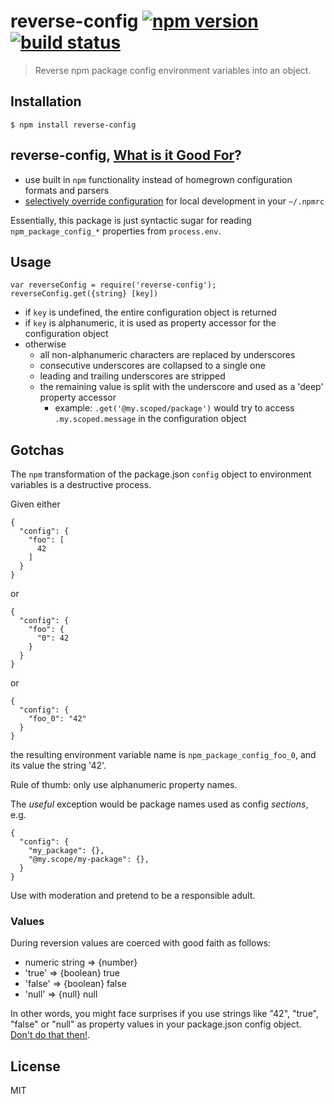 # reverse-config [![npm version][npm-image]][npm-url] [![build status][travis-image]][travis-url]

> Reverse npm package config environment variables into an object.

## Installation

    $ npm install reverse-config

## reverse-config, [What is it Good For](http://en.wikipedia.org/wiki/The_Marine_Biologist#Plot)?

- use built in `npm` functionality instead of homegrown configuration formats and parsers
- [selectively override configuration](https://docs.npmjs.com/files/package.json#config) 
  for local development in your `~/.npmrc`

Essentially, this package is just syntactic sugar for reading 
`npm_package_config_*` properties from `process.env`.

## Usage

    var reverseConfig = require('reverse-config');
    reverseConfig.get({string} [key])
    
- if `key` is undefined, the entire configuration object is returned
- if `key` is alphanumeric, it is used as property accessor for the configuration object 
- otherwise
    - all non-alphanumeric characters are replaced by underscores
    - consecutive underscores are collapsed to a single one
    - leading and trailing underscores are stripped
    - the remaining value is split with the underscore and used as a 'deep' property accessor
        - example: `.get('@my.scoped/package')` would try to access 
          `.my.scoped.message` in the configuration object

## Gotchas

The `npm` transformation of the package.json `config` object 
to environment variables is a destructive process.

Given either

    {
      "config": {
        "foo": [
          42
        ]
      }
    }

or

    {
      "config": {
        "foo": {
          "0": 42
        }
      }
    }

or 

    {
      "config": {
        "foo_0": "42"
      }
    }

the resulting environment variable name is `npm_package_config_foo_0`, 
and its value the string '42'.

Rule of thumb: only use alphanumeric property names.

The *useful* exception would be package names used as config *sections*, e.g.

    {
      "config": {
        "my_package": {},
        "@my.scope/my-package": {},
      }
    }

Use with moderation and pretend to be a responsible adult.

### Values

During reversion values are coerced with good faith as follows:

- numeric string => {number}
- 'true' => {boolean} true
- 'false' => {boolean} false
- 'null' => {null} null

In other words, you might face surprises if you use strings like
"42", "true", "false" or "null" as property values in your package.json
config object.
[Don't do that then!](http://www.catb.org/jargon/html/D/Don-t-do-that-then-.html).

## License

MIT

[npm-image]: https://img.shields.io/npm/v/reverse-config.svg?style=flat-square
[npm-url]: https://www.npmjs.com/package/reverse-config
[travis-image]: https://img.shields.io/travis/ebednarz/reverse-config.svg?style=flat-square
[travis-url]: https://travis-ci.org/ebednarz/reverse-config
